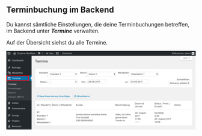 ## Terminbuchung im Backend

Du kannst sämtliche Einstellungen, die deine Terminbuchungen betreffen, im Backend unter _**Termine**_ verwalten.

Auf der Übersicht siehst du alle Termine.

![Terminbuchung Frontend](./assets/booking_backend.jpg)
